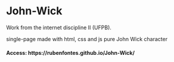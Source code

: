 # John-Wick
<p>Work from the internet discipline II (UFPB).<p>
<p>single-page made with html, css and js pure John Wick character<p>
<h4> Access: https://rubenfontes.github.io/John-Wick/</h4>
